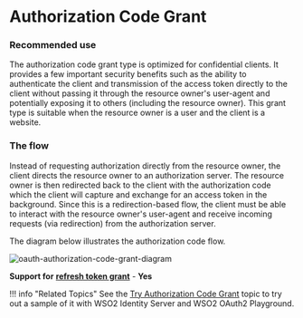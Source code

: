 # Authorization Code Grant

### Recommended use

The authorization code grant type is optimized for confidential clients.
It provides a few important security benefits such as the ability to
authenticate the client and transmission of the access token directly to
the client without passing it through the resource owner's user-agent
and potentially exposing it to others (including the resource owner).
This grant type is suitable when the resource owner is a user and the
client is a website.

### The flow

Instead of requesting authorization directly from the resource owner,
the client directs the resource owner to an authorization server. The
resource owner is then redirected back to the client with the
authorization code which the client will capture and exchange for an
access token in the background. Since this is a redirection-based flow,
the client must be able to interact with the resource owner's user-agent
and receive incoming requests (via redirection) from the authorization
server.

The diagram below illustrates the authorization code flow.

![oauth-authorization-code-grant-diagram](../../assets/img/using-wso2-identity-server/oauth-authorization-code-grant-diagram.png)

**Support for** [**refresh token grant**](../../learn/refresh-token-grant) -
**Yes**

!!! info "Related Topics"
    See the [Try Authorization Code
    Grant](../../learn/try-authorization-code-grant) topic to try out a sample of
    it with WSO2 Identity Server and WSO2 OAuth2 Playground.
